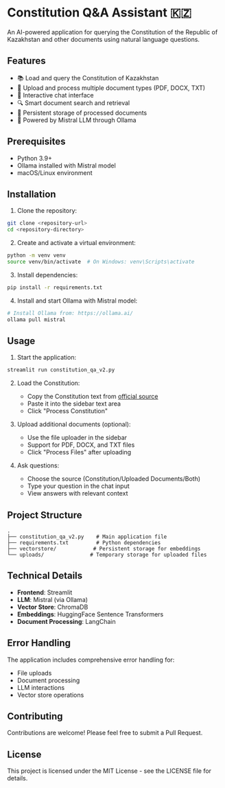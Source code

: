 # Constitution Q&A Assistant 🇰🇿

An AI-powered application for querying the Constitution of the Republic of Kazakhstan and other documents using natural language questions.

## Features

- 📚 Load and query the Constitution of Kazakhstan
- 📄 Upload and process multiple document types (PDF, DOCX, TXT)
- 💬 Interactive chat interface
- 🔍 Smart document search and retrieval
- 💾 Persistent storage of processed documents
- 🤖 Powered by Mistral LLM through Ollama

## Prerequisites

- Python 3.9+
- Ollama installed with Mistral model
- macOS/Linux environment

## Installation

1. Clone the repository:
```bash
git clone <repository-url>
cd <repository-directory>
```

2. Create and activate a virtual environment:
```bash
python -m venv venv
source venv/bin/activate  # On Windows: venv\Scripts\activate
```

3. Install dependencies:
```bash
pip install -r requirements.txt
```

4. Install and start Ollama with Mistral model:
```bash
# Install Ollama from: https://ollama.ai/
ollama pull mistral
```

## Usage

1. Start the application:
```bash
streamlit run constitution_qa_v2.py
```

2. Load the Constitution:
   - Copy the Constitution text from [official source](https://www.akorda.kz/en/constitution-of-the-republic-of-kazakhstan-50912)
   - Paste it into the sidebar text area
   - Click "Process Constitution"

3. Upload additional documents (optional):
   - Use the file uploader in the sidebar
   - Support for PDF, DOCX, and TXT files
   - Click "Process Files" after uploading

4. Ask questions:
   - Choose the source (Constitution/Uploaded Documents/Both)
   - Type your question in the chat input
   - View answers with relevant context

## Project Structure

```
.
├── constitution_qa_v2.py    # Main application file
├── requirements.txt         # Python dependencies
├── vectorstore/            # Persistent storage for embeddings
└── uploads/               # Temporary storage for uploaded files
```

## Technical Details

- **Frontend**: Streamlit
- **LLM**: Mistral (via Ollama)
- **Vector Store**: ChromaDB
- **Embeddings**: HuggingFace Sentence Transformers
- **Document Processing**: LangChain

## Error Handling

The application includes comprehensive error handling for:
- File uploads
- Document processing
- LLM interactions
- Vector store operations

## Contributing

Contributions are welcome! Please feel free to submit a Pull Request.

## License

This project is licensed under the MIT License - see the LICENSE file for details.
